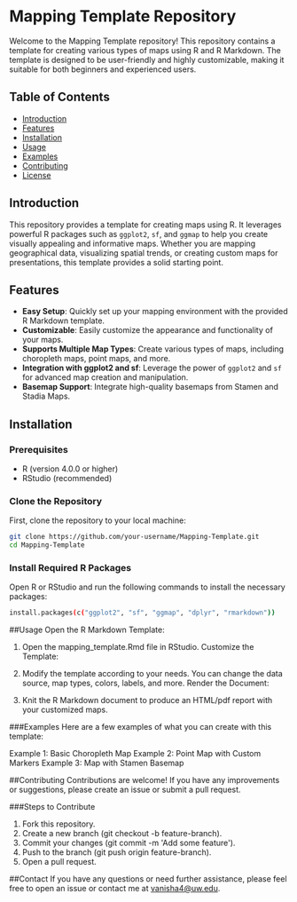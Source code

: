 # Mapping Template Repository

Welcome to the Mapping Template repository! This repository contains a template for creating various types of maps using R and R Markdown. The template is designed to be user-friendly and highly customizable, making it suitable for both beginners and experienced users.

## Table of Contents

- [Introduction](#introduction)
- [Features](#features)
- [Installation](#installation)
- [Usage](#usage)
- [Examples](#examples)
- [Contributing](#contributing)
- [License](#license)

## Introduction

This repository provides a template for creating maps using R. It leverages powerful R packages such as `ggplot2`, `sf`, and `ggmap` to help you create visually appealing and informative maps. Whether you are mapping geographical data, visualizing spatial trends, or creating custom maps for presentations, this template provides a solid starting point.

## Features

- **Easy Setup**: Quickly set up your mapping environment with the provided R Markdown template.
- **Customizable**: Easily customize the appearance and functionality of your maps.
- **Supports Multiple Map Types**: Create various types of maps, including choropleth maps, point maps, and more.
- **Integration with ggplot2 and sf**: Leverage the power of `ggplot2` and `sf` for advanced map creation and manipulation.
- **Basemap Support**: Integrate high-quality basemaps from Stamen and Stadia Maps.

## Installation

### Prerequisites

- R (version 4.0.0 or higher)
- RStudio (recommended)

### Clone the Repository

First, clone the repository to your local machine:

```sh
git clone https://github.com/your-username/Mapping-Template.git
cd Mapping-Template
```
### Install Required R Packages

Open R or RStudio and run the following commands to install the necessary packages:

```sh
install.packages(c("ggplot2", "sf", "ggmap", "dplyr", "rmarkdown"))
```

##Usage
Open the R Markdown Template:

1. Open the mapping_template.Rmd file in RStudio.
Customize the Template:

2. Modify the template according to your needs. You can change the data source, map types, colors, labels, and more.
Render the Document:

3. Knit the R Markdown document to produce an HTML/pdf report with your customized maps.

###Examples
Here are a few examples of what you can create with this template:

Example 1: Basic Choropleth Map
Example 2: Point Map with Custom Markers
Example 3: Map with Stamen Basemap

##Contributing
Contributions are welcome! If you have any improvements or suggestions, please create an issue or submit a pull request.

###Steps to Contribute
1. Fork this repository.
2. Create a new branch (git checkout -b feature-branch).
3. Commit your changes (git commit -m 'Add some feature').
4. Push to the branch (git push origin feature-branch).
5. Open a pull request.

##Contact
If you have any questions or need further assistance, please feel free to open an issue or contact me at vanisha4@uw.edu.
